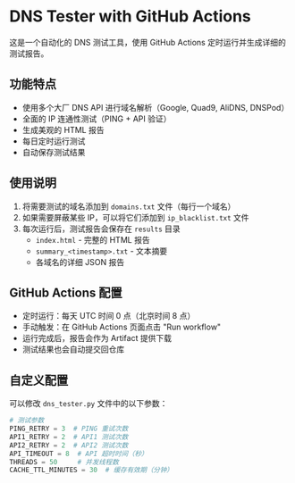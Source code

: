 # DNS Tester with GitHub Actions

这是一个自动化的 DNS 测试工具，使用 GitHub Actions 定时运行并生成详细的测试报告。

## 功能特点

- 使用多个大厂 DNS API 进行域名解析（Google, Quad9, AliDNS, DNSPod）
- 全面的 IP 连通性测试（PING + API 验证）
- 生成美观的 HTML 报告
- 每日定时运行测试
- 自动保存测试结果

## 使用说明

1. 将需要测试的域名添加到 `domains.txt` 文件（每行一个域名）
2. 如果需要屏蔽某些 IP，可以将它们添加到 `ip_blacklist.txt` 文件
3. 每次运行后，测试报告会保存在 `results` 目录
   - `index.html` - 完整的 HTML 报告
   - `summary_<timestamp>.txt` - 文本摘要
   - 各域名的详细 JSON 报告

## GitHub Actions 配置

- 定时运行：每天 UTC 时间 0 点（北京时间 8 点）
- 手动触发：在 GitHub Actions 页面点击 "Run workflow"
- 运行完成后，报告会作为 Artifact 提供下载
- 测试结果也会自动提交回仓库

## 自定义配置

可以修改 `dns_tester.py` 文件中的以下参数：

```python
# 测试参数
PING_RETRY = 3  # PING 重试次数
API1_RETRY = 2  # API1 测试次数
API2_RETRY = 2  # API2 测试次数
API_TIMEOUT = 8  # API 超时时间（秒）
THREADS = 50     # 并发线程数
CACHE_TTL_MINUTES = 30  # 缓存有效期（分钟）